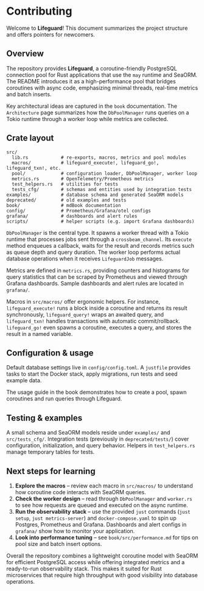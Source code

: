 # Contributing

Welcome to **Lifeguard**! This document summarizes the project structure and offers pointers for newcomers.

## Overview

The repository provides **Lifeguard**, a coroutine-friendly PostgreSQL connection pool for Rust applications that use the `may` runtime and SeaORM. The README introduces it as a high-performance pool that bridges coroutines with async code, emphasizing minimal threads, real-time metrics and batch inserts.

Key architectural ideas are captured in the `book` documentation. The `Architecture` page summarizes how the `DbPoolManager` runs queries on a Tokio runtime through a worker loop while metrics are collected.

## Crate layout

```
src/
  lib.rs            # re-exports, macros, metrics and pool modules
  macros/           # lifeguard_execute!, lifeguard_go!, lifeguard_txn!, etc.
  pool/             # configuration loader, DbPoolManager, worker loop
  metrics.rs        # OpenTelemetry/Prometheus metrics
  test_helpers.rs   # utilities for tests
  tests_cfg/        # schemas and entities used by integration tests
examples/           # database schema and generated SeaORM models
deprecated/         # old examples and tests
book/               # mdBook documentation
config/             # Prometheus/Grafana/otel configs
grafana/            # dashboards and alert rules
scripts/            # helper scripts (e.g. import Grafana dashboards)
```

`DbPoolManager` is the central type. It spawns a worker thread with a Tokio runtime that processes jobs sent through a `crossbeam_channel`. Its `execute` method enqueues a callback, waits for the result and records metrics such as queue depth and query duration. The worker loop performs actual database operations when it receives `LifeguardJob` messages.

Metrics are defined in `metrics.rs`, providing counters and histograms for query statistics that can be scraped by Prometheus and viewed through Grafana dashboards. Sample dashboards and alert rules are located in `grafana/`.

Macros in `src/macros/` offer ergonomic helpers. For instance, `lifeguard_execute!` runs a block inside a coroutine and returns its result synchronously, `lifeguard_query!` wraps an awaited query, and `lifeguard_txn!` handles transactions with automatic commit/rollback. `lifeguard_go!` even spawns a coroutine, executes a query, and stores the result in a named variable.

## Configuration & usage

Default database settings live in `config/config.toml`. A `justfile` provides tasks to start the Docker stack, apply migrations, run tests and seed example data.

The usage guide in the book demonstrates how to create a pool, spawn coroutines and run queries through Lifeguard.

## Testing & examples

A small schema and SeaORM models reside under `examples/` and `src/tests_cfg/`. Integration tests (previously in `deprecated/tests/`) cover configuration, initialization, and query behavior. Helpers in `test_helpers.rs` manage temporary tables for tests.

## Next steps for learning

1. **Explore the macros** – review each macro in `src/macros/` to understand how coroutine code interacts with SeaORM queries.
2. **Check the worker design** – read through `DbPoolManager` and `worker.rs` to see how requests are queued and executed on the async runtime.
3. **Run the observability stack** – use the provided `just` commands (`just setup`, `just metrics-server`) and `docker-compose.yaml` to spin up Postgres, Prometheus and Grafana. Dashboards and alert configs in `grafana/` show how to monitor your application.
4. **Look into performance tuning** – see `book/src/performance.md` for tips on pool size and batch insert options.

Overall the repository combines a lightweight coroutine model with SeaORM for efficient PostgreSQL access while offering integrated metrics and a ready-to-run observability stack. This makes it suited for Rust microservices that require high throughput with good visibility into database operations.

